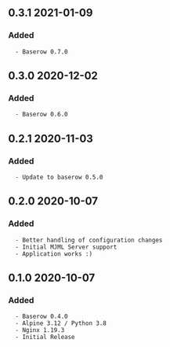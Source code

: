 ## 0.3.1 2021-01-09 <dave at tiredofit dot ca>

   ### Added
      - Baserow 0.7.0


## 0.3.0 2020-12-02 <dave at tiredofit dot ca>

   ### Added
      - Baserow 0.6.0


## 0.2.1 2020-11-03 <dave at tiredofit dot ca>
 
   ### Added
      - Update to baserow 0.5.0

## 0.2.0 2020-10-07 <dave at tiredofit dot ca>

   ### Added
      - Better handling of configuration changes
      - Initial MJML Server support
      - Application works :)

## 0.1.0 2020-10-07 <dave at tiredofit dot ca>

   ### Added
      - Baserow 0.4.0
      - Alpine 3.12 / Python 3.8
      - Nginx 1.19.3
      - Initial Release

